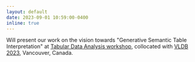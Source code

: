 ```yaml
---
layout: default
date: 2023-09-01 10:59:00-0400
inline: true
---
```


Will present our work on the vision towards "Generative Semantic Table Interpretation" at [Tabular Data Analysis workshop](https://tabular-data-analysis.github.io/tada2023/), collocated with [VLDB 2023](https://vldb.org/2023/), Vancouver, Canada.
